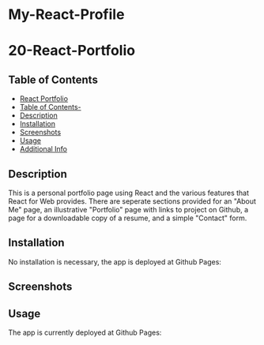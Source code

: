 # My-React-Profile

# 20-React-Portfolio

## Table of Contents

- [React Portfolio](#react-portfolio)
- [Table of Contents-](#table-of-contents-)
- [Description](#description)
- [Installation](#installation)
- [Screenshots](#screenshots)
- [Usage](#usage)
 - [Additional Info](#additional-info)


## Description

This is a personal portfolio page using React and the various features that React for Web provides. There are seperate sections provided for an "About Me" page, an illustrative "Portfolio" page with links to project on Github, a page for a downloadable copy of a resume, and a simple "Contact" form.

## Installation

No installation is necessary, the app is deployed at Github Pages:

## Screenshots



## Usage

The app is currently deployed at Github Pages:


